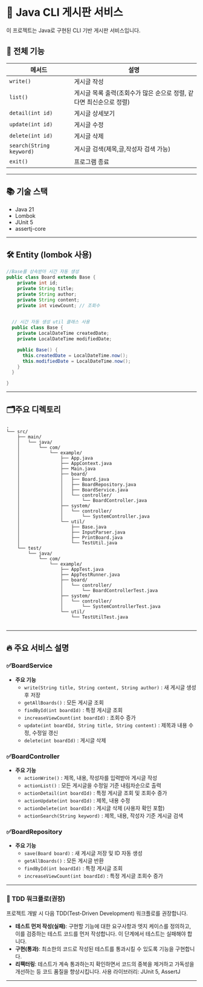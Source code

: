 #  📖 Java CLI 게시판 서비스


이 프로젝트는 Java로 구현된 CLI 기반 게시판 서비스입니다.

## 🧩 전체 기능

| 메서드              | 설명                                      |
|------------------|-----------------------------------------|
| `write()`        | 게시글 작성                                  |
| `list()`         | 게시글 목록 출력(조회수가 많은 순으로 정렬, 같다면 최신순으로 정렬) |
| `detail(int id)` | 게시글 상세보기                                |
| `update(int id)` | 게시글 수정                                  |
| `delete(int id)` | 게시글 삭제                                  |   
| `search(String keyword)` | 게시글 검색(제목,글,작성자 검색 가능)                  |   
| `exit()`         | 프로그램 종료                                 |

---

## 📚 기술 스택
- Java 21
- Lombok
- JUnit 5
- assertj-core

---

## 🛠️ Entity (lombok 사용)

```java
//Base를 상속받아 시간 자동 생성
public class Board extends Base {
    private int id;
    private String title;
    private String author;
    private String content;
    private int viewCount; // 조회수

  
  // 시간 자동 생성 util 클래스 사용
  public class Base {
    private LocalDateTime createdDate;
    private LocalDateTime modifiedDate;

    public Base() {
      this.createdDate = LocalDateTime.now();
      this.modifiedDate = LocalDateTime.now();
    }
  }

}
```

---
## 🗂️주요 디렉토리
```
.
└── src/
    ├── main/
    │   └── java/
    │       └── com/
    │           └── example/
    │               ├── App.java
    │               ├── AppContext.java
    │               ├── Main.java
    │               ├── board/
    │               │   ├── Board.java
    │               │   ├── BoardRepository.java
    │               │   ├── BoardService.java
    │               │   └── controller/
    │               │       └── BoardController.java
    │               ├── system/
    │               │   └── controller/
    │               │       └── SystemController.java
    │               └── util/
    │                   ├── Base.java 
    │                   ├── InputParser.java
    │                   ├── PrintBoard.java
    │                   └── TestUtil.java
    └── test/
        └── java/
            └── com/
                └── example/
                    ├── AppTest.java
                    ├── AppTestRunner.java
                    ├── board/
                    │   └── controller/
                    │       └── BoardControllerTest.java
                    ├── system/
                    │   └── controller/
                    │       └── SystemControllerTest.java
                    └── util/
                        └── TestUtilTest.java
                
```
---
## 🔥 주요 서비스 설명
### ✅BoardService
- **주요 기능**
    - `write(String title, String content, String author)` : 새 게시글 생성 후 저장
    - `getAllBoards()` : 모든 게시글 조회
    - `findById(int boardId)` : 특정 게시글 조회
    - `increaseViewCount(int boardId)` : 조회수 증가
    - `update(int boardId, String title, String content)` : 제목과 내용 수정, 수정일 갱신
    - `delete(int boardId)` : 게시글 삭제


### ✅BoardController
- **주요 기능**
    - `actionWrite()` : 제목, 내용, 작성자를 입력받아 게시글 작성
    - `actionList()` : 모든 게시글을 수정일 기준 내림차순으로 출력
    - `actionDetail(int boardId)` : 특정 게시글 조회 및 조회수 증가
    - `actionUpdate(int boardId)` : 제목, 내용 수정
    - `actionDelete(int boardId)` : 게시글 삭제 (사용자 확인 포함)
    - `actionSearch(String keyword)` : 제목, 내용, 작성자 기준 게시글 검색

### ✅BoardRepository
- **주요 기능**
    - `save(Board board)` : 새 게시글 저장 및 ID 자동 생성
    - `getAllBoards()` : 모든 게시글 반환
    - `findById(int boardId)` : 특정 게시글 조회
    - `increaseViewCount(int boardId)` : 특정 게시글 조회수 증가

---

### 🧪 TDD 워크플로(권장)
프로젝트 개발 시 다음 TDD(Test-Driven Development) 워크플로를 권장합니다.
- **테스트 먼저 작성(실패)**: 구현할 기능에 대한 요구사항과 엣지 케이스를 정의하고, 이를 검증하는 테스트 코드를 먼저 작성합니다. 이 단계에서 테스트는 실패해야 합니다.
- **구현(통과)**: 최소한의 코드로 작성된 테스트를 통과시킬 수 있도록 기능을 구현합니다.
- **리팩터링**: 테스트가 계속 통과하는지 확인하면서 코드의 중복을 제거하고 가독성을 개선하는 등 코드 품질을 향상시킵니다.
  사용 라이브러리: JUnit 5, AssertJ

 ---


                




